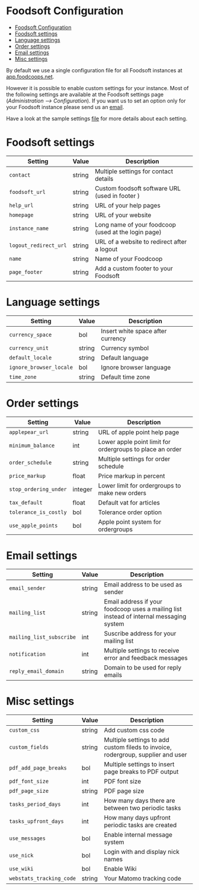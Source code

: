 Foodsoft Configuration
======================
- [Foodsoft Configuration](#foodsoft-configuration)
- [Foodsoft settings](#foodsoft-settings)
- [Language settings](#language-settings)
- [Order settings](#order-settings)
- [Email settings](#email-settings)
- [Misc settings](#misc-settings)

By default we use a single configuration file for all Foodsoft instances at [app.foodcoops.net](https://app.foodcoops.net).

However it is possible to enable custom settings for your instance. Most of the following settings are available at the Foodsoft settings page (*Administration --> Configuration*). If you want us to set an option only for your Foodsoft instance please send us an [email](mailto:support@lists.foodcoops.net).

Have a look at the sample settings [file](https://github.com/foodcoops/foodsoft/blob/master/config/app_config.yml.SAMPLE) for more details about each setting.

# Foodsoft settings

| Setting | Value | Description |
|---------|-------|-------------|
| `contact` | string | Multiple settings for contact details |
| `foodsoft_url` | string | Custom foodsoft software URL (used in footer )
| `help_url` | string | URL of your help pages |
| `homepage` | string | URL of your website |
| `instance_name` | string | Long name of your foodcoop (used at the login page) |
| `logout_redirect_url` | string | URL of a website to redirect after a logout |
| `name` | string | Name of your Foodcoop |
| `page_footer` | string | Add a custom footer to your Foodsoft |

# Language settings

| Setting | Value | Description |
|---------|-------|-------------|
| `currency_space` | bol | Insert white space after currency |
| `currency_unit` | string | Currency symbol |
| `default_locale` | string | Default language |
| `ignore_browser_locale` | bol | Ignore browser language |
| `time_zone` | string | Default time zone |

# Order settings

| Setting | Value | Description |
|---------|-------|-------------|
| `applepear_url` | string | URL of apple point help page |
| `minimum_balance` | int | Lower apple point limit for ordergroups to place an order |
| `order_schedule` | string | Multiple settings for order schedule |
| `price_markup` | float | Price markup in percent |
| `stop_ordering_under` | integer | Lower limit for ordergroups to make new orders |
| `tax_default` | float | Default vat for articles |
| `tolerance_is_costly` | bol | Tolerance order option |
| `use_apple_points` | bol | Apple point system for ordergroups |

# Email settings

| Setting | Value | Description |
|---------|-------|-------------|
| `email_sender` | string | Email address to be used as sender |
  `mailing_list` | string | Email address if your foodcoop uses a mailing list instead of internal messaging system |
| `mailing_list_subscribe` | int | Suscribe address for your mailing list |
| `notification` | int | Multiple settings to receive error and feedback messages |
| `reply_email_domain`| string | Domain to be used for reply emails |

# Misc settings
| Setting | Value | Description |
|---------|-------|-------------|
| `custom_css` | string | Add custom css code |
| `custom_fields` | string | Multiple settings to add custom fileds to invoice, rodergroup, supplier and user |
| `pdf_add_page_breaks` | bol | Multiple settings to insert page breaks to PDF output |
| `pdf_font_size` | int | PDF font size |
| `pdf_page_size` | string | PDF page size |
| `tasks_period_days` | int | How many days there are between two periodic tasks |
| `tasks_upfront_days` | int | How many days upfront periodic tasks are created |
| `use_messages` | bol | Enable internal message system |
| `use_nick` | bol | Login with and display nick names |
| `use_wiki` | bol | Enable Wiki |
| `webstats_tracking_code` | string | Your Matomo tracking code |
